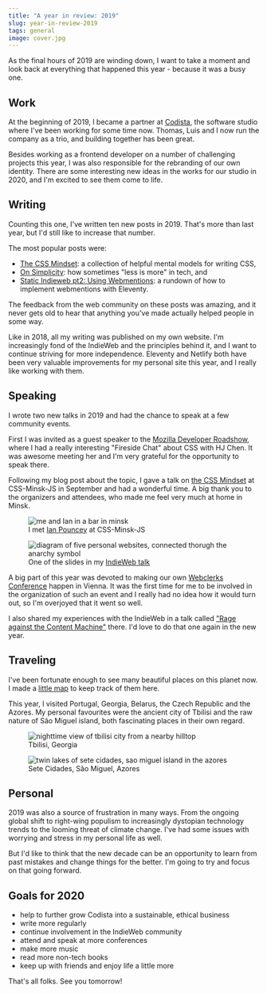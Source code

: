 ```yaml
---
title: "A year in review: 2019"
slug: year-in-review-2019
tags: general
image: cover.jpg
---
```


<p class="lead">As the final hours of 2019 are winding down, I want to take a moment and look back at everything that happened this year - because it was a busy one.</p>

## Work

At the beginning of 2019, I became a partner at [Codista](https://www.codista.com/), the software studio where I've been working for some time now. Thomas, Luis and I now run the company as a trio, and building together has been great. 

Besides working as a frontend developer on a number of challenging projects this year, I was also responsible for the rebranding of our own identity. There are some interesting new ideas in the works for our studio in 2020, and I'm excited to see them come to life.

## Writing

Counting this one, I've written ten new posts in 2019. That's more than last year, but I'd still like to increase that number.

The most popular posts were: 

* [The CSS Mindset](/blog/the-css-mindset/): a collection of helpful mental models for writing CSS,
* [On Simplicity](/blog/on-simplicity/): how sometimes "less is more" in tech, and 
* [Static Indieweb pt2: Using Webmentions](/blog/using-webmentions-on-static-sites/): a rundown of how to implement webmentions with Eleventy. 

The feedback from the web community on these posts was amazing, and it never gets old to hear that anything you've made actually helped people in some way.

Like in 2018, all my writing was published on my own website. I'm increasingly fond of the IndieWeb and the principles behind it, and I want to continue striving for more independence. Eleventy and Netlify both have been very valuable improvements for my personal site this year, and I really like working with them. 

## Speaking

I wrote two new talks in 2019 and had the chance to speak at a few community events.

First I was invited as a guest speaker to the [Mozilla Developer Roadshow](https://mozilla-tito-devr.netlify.com/), where I had a really interesting "Fireside Chat" about CSS with HJ Chen. It was awesome meeting her and I'm very grateful for the opportunity to speak there.

Following my blog post about the topic, I gave a talk on [the CSS Mindset](https://www.youtube.com/watch?v=1TsFOfBB4GA) at CSS-Minsk-JS in September and had a wonderful time. A big thank you to the organizers and attendees, who made me feel very much at home in Minsk.

<figure>
    <img src="{{ 'minsk.jpg' | media(page) }}" alt="me and Ian in a bar in minsk" loading="lazy" />
  <figcaption>I met <a href="https://twitter.com/IanPouncey">Ian Pouncey</a> at CSS-Minsk-JS</figcaption>
</figure>

<figure>
    <img src="{{ 'slide.jpg' | media(page) }}" alt="diagram of five personal websites, connected thorugh the anarchy symbol" loading="lazy" />
  <figcaption>One of the slides in my <a href="https://noti.st/mxb/lhMFMv/rage-against-the-content-machine">IndieWeb talk</a></figcaption>
</figure>

A big part of this year was devoted to making our own [Webclerks Conference](https://webclerks.at/) happen in Vienna. It was the first time for me to be involved in the organization of such an event and I really had no idea how it would turn out, so I'm overjoyed that it went so well. 

I also shared my experiences with the IndieWeb in a talk called ["Rage against the Content Machine"](https://youtu.be/ucLEMETfrTA?t=7282) there. I'd love to do that one again in the new year.

## Traveling

I've been fortunate enough to see many beautiful places on this planet now. I made a [little map](/traveling) to keep track of them here.

This year, I visited Portugal, Georgia, Belarus, the Czech Republic and the Azores. My personal favourites were the ancient city of Tbilisi and the raw nature of São Miguel island, both fascinating places in their own regard.

<figure>
    <img src="{{ 'tbilisi.jpg' | media(page) }}" alt="nighttime view of tbilisi city from a nearby hilltop" loading="lazy" />
  <figcaption>Tbilisi, Georgia</figcaption>
</figure>

<figure>
    <img src="{{ 'saomiguel.jpg' | media(page) }}" alt="twin lakes of sete cidades, sao miguel island in the azores" loading="lazy" />
  <figcaption>Sete Cidades, São Miguel, Azores</figcaption>
</figure>

## Personal

2019 was also a source of frustration in many ways. From the ongoing global shift to right-wing populism to increasingly dystopian technology trends to the looming threat of climate change. I've had some issues with worrying and stress in my personal life as well. 

But I'd like to think that the new decade can be an opportunity to learn from past mistakes and change things for the better. I'm going to try and focus on that going forward.

## Goals for 2020

* help to further grow Codista into a sustainable, ethical business
* write more regularly
* continue involvement in the IndieWeb community
* attend and speak at more conferences
* make more music 
* read more non-tech books
* keep up with friends and enjoy life a little more

That's all folks. See you tomorrow!